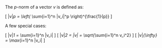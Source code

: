 The $p$-norm of a vector $v$ is defined as:

\[ \|v\|_p = \left( \sum_{i=1}^n |v_i|^p \right)^{\frac{1}{p}} \]

A few special cases:

\[ \|v\|_1 = \sum_{i=1}^n |v_i| \]
\[ \|v\|_2 = \|v\| = \sqrt{\sum_{i=1}^n v_i^2} \]
\[ \|v\|_{\infty} = \max_{i=1}^n |v_i| \]
